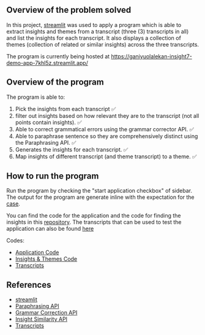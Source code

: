 ## Overview of the problem solved

In this project, [streamlit](https://streamlit.io/) was used to apply a program which is able to extract insights and themes from a transcript (three (3) transcripts in all) and list the insights for each transcript. It also displays a collection of themes (collection of related or similar insights) across the three transcripts. 

The program is currently being hosted at https://ganiyuolalekan-insight7-demo-app-7khl5z.streamlit.app/

## Overview of the program

The program is able to: 
1. Pick the insights from each transcript ✅
2. filter out insights based on how relevant they are to the transcript (not all points contain insights). ✅
3. Able to correct grammatical errors using the grammar corrector API. ✅
4. Able to paraphrase sentence so they are comprehensively distinct using the Paraphrasing API. ✅
5. Generates the insights for each transcript. ✅
6. Map insights of different transcript (and theme transcript) to a theme. ✅

## How to run the program

Run the program by checking the "start application checkbox" of sidebar. The output for the program are generate inline with the expectation for the [case](https://docs.google.com/document/d/1S3FnPYewtQAbGWBdLnnCsGGMXhFuIWECqPGcZKuQe0I/edit).

You can find the code for the application and the code for finding the insights in this [repository](https://github.com/ganiyuolalekan/insight7-demo). The transcripts that can be used to test the application can also be found [here](https://github.com/ganiyuolalekan/insight7-demo)

Codes:
- [Application Code](https://github.com/ganiyuolalekan/insight7-demo/blob/main/app.py)
- [Insights & Themes Code](https://github.com/ganiyuolalekan/insight7-demo/blob/main/utils.py)
- [Transcripts](https://drive.google.com/drive/folders/1K3ULlqH0W45z54qp4SgHMgm5I8j6Mmwb?usp=sharing)

## References

- [streamlit](https://streamlit.io/)
- [Paraphrasing API](https://rapidapi.com/smodin/api/rewriter-paraphraser-text-changer-multi-language/details)
- [Grammar Correction API](https://rapidapi.com/microsoft-azure-org-microsoft-cognitive-services/api/bing-spell-check2/details)
- [Insight Similarity API](https://huggingface.co/sentence-transformers/all-MiniLM-L6-v2)
- [Transcripts](https://drive.google.com/drive/folders/1K3ULlqH0W45z54qp4SgHMgm5I8j6Mmwb?usp=sharing)
